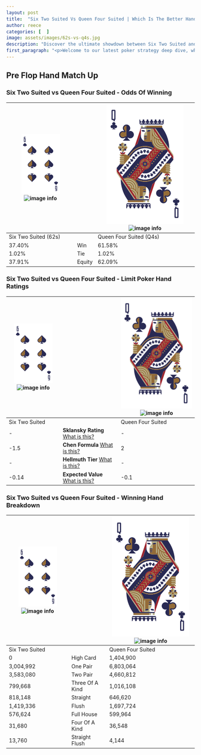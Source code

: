 ```yaml
---
layout: post
title:  "Six Two Suited Vs Queen Four Suited | Which Is The Better Hand In Poker? A Complete Guide"
author: reece
categories: [  ]
image: assets/images/62s-vs-q4s.jpg
description: "Discover the ultimate showdown between Six Two Suited and Queen Four Suited in poker! Uncover the odds, strategies, and scenarios where one hand triumphs over the other. Get ready to up your poker game with this thrilling analysis."
first_paragraph: "<p>Welcome to our latest poker strategy deep dive, where we're pitting two distinct hands against each other in a high-stakes showdown: Six Two Suited vs Queen Four Suited.</p><p>In the dynamic world of poker, every decision counts, and knowing which hand holds the upper hand is key to your success at the table.</p><p>In this article, we'll dissect these two hands, explore the scenarios where one dominates the other, and equip you with the knowledge to make strategic choices that can tip the odds in your favor.</p><p>Get ready to unravel the intriguing dynamics of these poker hands and elevate your game to new heights.</p>"
---
```




[comment]: # (sp0)

## Pre Flop Hand Match Up

<div class="table hand-ratings" markdown="1"> 



### Six Two Suited vs Queen Four Suited - Odds Of Winning


    
| ![image info](assets/images/hand1/6.png) ![image info](assets/images/hand1/2s.png) |  | ![image info](assets/images/hand2/Q.png) ![image info](assets/images/hand2/4s.png) |
| -------- | -------- | -------- |
| Six Two Suited (62s) |  | Queen Four Suited (Q4s) |
| 37.40% | Win | 61.58% |
| 1.02% | Tie | 1.02% |
| 37.91% | Equity | 62.09% |




[comment]: # (sp1)



### Six Two Suited vs Queen Four Suited - Limit Poker Hand Ratings


    
| ![image info](assets/images/hand1/6.png) ![image info](assets/images/hand1/2s.png) |  | ![image info](assets/images/hand2/Q.png) ![image info](assets/images/hand2/4s.png) |
| -------- | -------- | -------- |
| Six Two Suited |  | Queen Four Suited |
| - | **Sklansky Rating** [What is this?](/sklansky-rating-explained) | - |
| -1.5 | **Chen Formula** [What is this?](/chen-formula-explained) | 2 |
| - | **Hellmuth Tier** [What is this?](/Hellmuth-tier-explained) | - |
| -0.14 | **Expected Value** [What is this?](/expected-value-explained) | -0.1 |




[comment]: # (sp2)



### Six Two Suited vs Queen Four Suited - Winning Hand Breakdown


    
| ![image info](assets/images/hand1/6.png) ![image info](assets/images/hand1/2s.png) |  | ![image info](assets/images/hand2/Q.png) ![image info](assets/images/hand2/4s.png) |
| -------- | -------- | -------- |
| Six Two Suited |  | Queen Four Suited |
| 0 | High Card | 1,404,900 |
| 3,004,992 | One Pair | 6,803,064 |
| 3,583,080 | Two Pair | 4,660,812 |
| 799,668 | Three Of A Kind | 1,016,108 |
| 818,148 | Straight | 646,620 |
| 1,419,336 | Flush | 1,697,724 |
| 576,624 | Full House | 599,964 |
| 31,680 | Four Of A Kind | 36,548 |
| 13,760 | Straight Flush | 4,144 |




[comment]: # (sp3)



</div>

[comment]: # (sp4)



[comment]: # (sp5)

